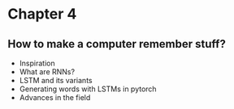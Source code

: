 # Chapter 4
## How to make a computer remember stuff?

- Inspiration
- What are RNNs?
- LSTM and its variants
- Generating words with LSTMs in pytorch
- Advances in the field